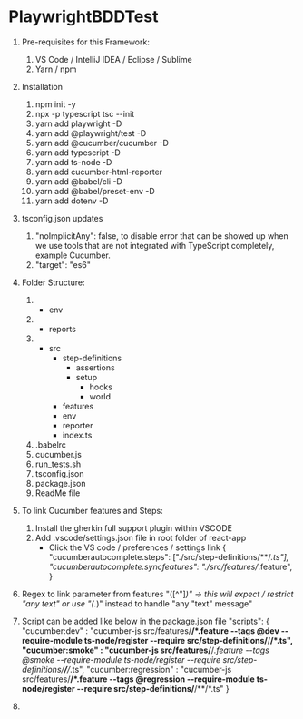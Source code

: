 # PlaywrightBDDTest


1. Pre-requisites for this Framework:
    1. VS Code / IntelliJ IDEA / Eclipse / Sublime
    2. Yarn /  npm
2. Installation
    1. npm init -y
    2. npx  -p typescript tsc --init
    3. yarn add playwright -D
    4. yarn add @playwright/test -D
    5. yarn add @cucumber/cucumber -D
    6. yarn add typescript -D
    7. yarn add ts-node -D
    8. yarn add cucumber-html-reporter
    9. yarn add @babel/cli -D
    10. yarn add @babel/preset-env -D
    11. yarn add dotenv -D
    
3. tsconfig.json updates
    1. "noImplicitAny": false, to disable error that can be showed up when we use tools that are not integrated with TypeScript completely, example Cucumber.
    2. "target": "es6"

4. Folder Structure:
    1. - env
    2. - reports
    3. - src
            - step-definitions
                - assertions
                - setup
                    - hooks
                    - world
            - features
            - env
            - reporter
            - index.ts
    4. .babelrc
    5. cucumber.js
    6. run_tests.sh
    7. tsconfig.json
    8. package.json
    9. ReadMe file

5. To link Cucumber features and Steps:
    1. Install the gherkin full support plugin within VSCODE
    2. Add .vscode/settings.json file in root folder of react-app
        - Click  the VS code / preferences / settings link
        {     
            "cucumberautocomplete.steps": ["./src/step-definitions/**/*.ts"],     
            "cucumberautocomplete.syncfeatures": "./src/features/*.feature", 
        }

6. Regex to link parameter from features "([^"]*)" -> this will expect / restrict "any text" or use "(.*)" instead to handle    "any "text" message"

7. Script can be added like below in the package.json file
    "scripts": {
        "cucumber:dev" : "cucumber-js src/features/**/*.feature --tags @dev --require-module ts-node/register --require src/step-definitions/**/**/*.ts",
        "cucumber:smoke" : "cucumber-js src/features/**/*.feature --tags @smoke --require-module ts-node/register --require src/step-definitions/**/**/*.ts",
        "cucumber:regression" : "cucumber-js src/features/**/*.feature --tags @regression --require-module ts-node/register --require src/step-definitions/**/**/*.ts"
    }

8. 